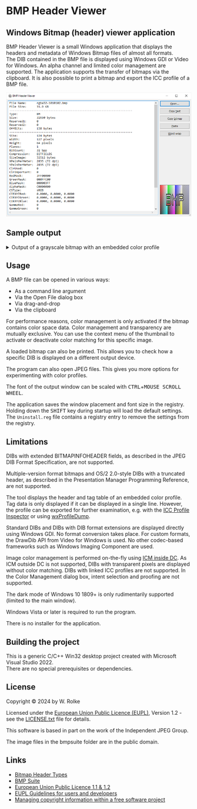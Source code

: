 # BMP Header Viewer

## Windows Bitmap (header) viewer application

BMP Header Viewer is a small Windows application that displays the headers and metadata of Windows Bitmap files of almost all formats.  
The DIB contained in the BMP file is displayed using Windows GDI or Video for Windows. An alpha channel and limited color management are supported. The application supports the transfer of bitmaps via the clipboard. It is also possible to print a bitmap and export the ICC profile of a BMP file.

<p>
<picture>
<source media="(prefers-color-scheme: dark)" srcset="BmpHeaderViewer.dark.png">
<source media="(prefers-color-scheme: light)" srcset="BmpHeaderViewer.light.png">
<img alt="Screenshot of BMP Header Viewer" src="BmpHeaderViewer.light.png">
</picture>
</p>

## Sample output

<details>

<summary>Output of a grayscale bitmap with an embedded color profile</summary>

```
File Name:	Grayscale.bmp
File Size:	5.46 KB
------------------------------------------------------------------------
Type:		BM
Size:		5594 bytes
Reserved1:	0
Reserved2:	0
OffBits:	1162 bytes
------------------------------------------------------------------------
Size:		124 bytes
Width:		80 pixels
Height:		50 pixels
Planes:		1
BitCount:	8 bpp
Compression:	RGB
SizeImage:	0 bytes
XPelsPerMeter:	0
YPelsPerMeter:	0
ClrUsed:	256
ClrImportant:	0
RedMask:	00000000
GreenMask:	00000000
BlueMask:	00000000
AlphaMask:	00000000
CSType:		MBED
CIEXYZRed:	0.0000, 0.0000, 0.0000
CIEXYZGreen:	0.0000, 0.0000, 0.0000
CIEXYZBlue:	0.0000, 0.0000, 0.0000
GammaRed:	0
GammaGreen:	0
GammaBlue:	0
Intent:		GM_IMAGES (Perceptual)
ProfileData:	5148 bytes
ProfileSize:	432 bytes
Reserved:	0
------------------------------------------------------------------------
  I|   B   G   R   X |I | B  G  R  X  |
  0|   0   0   0   0 |00| 00 00 00 00 | black
  1|   1   1   1   0 |01| 01 01 01 00 |
  2|   2   2   2   0 |02| 02 02 02 00 |
  3|   3   3   3   0 |03| 03 03 03 00 |
  4|   4   4   4   0 |04| 04 04 04 00 |
  5|   5   5   5   0 |05| 05 05 05 00 |
  6|   6   6   6   0 |06| 06 06 06 00 |
  7|   7   7   7   0 |07| 07 07 07 00 |
  8|   8   8   8   0 |08| 08 08 08 00 |
  9|   9   9   9   0 |09| 09 09 09 00 |
 10|  10  10  10   0 |0A| 0A 0A 0A 00 |
 11|  11  11  11   0 |0B| 0B 0B 0B 00 |
 12|  12  12  12   0 |0C| 0C 0C 0C 00 |
 13|  13  13  13   0 |0D| 0D 0D 0D 00 |
 14|  14  14  14   0 |0E| 0E 0E 0E 00 |
 15|  15  15  15   0 |0F| 0F 0F 0F 00 |
 16|  16  16  16   0 |10| 10 10 10 00 |
 17|  17  17  17   0 |11| 11 11 11 00 |
 18|  18  18  18   0 |12| 12 12 12 00 |
 19|  19  19  19   0 |13| 13 13 13 00 |
 20|  20  20  20   0 |14| 14 14 14 00 |
 21|  21  21  21   0 |15| 15 15 15 00 |
 22|  22  22  22   0 |16| 16 16 16 00 |
 23|  23  23  23   0 |17| 17 17 17 00 |
 24|  24  24  24   0 |18| 18 18 18 00 |
 25|  25  25  25   0 |19| 19 19 19 00 |
 26|  26  26  26   0 |1A| 1A 1A 1A 00 |
 27|  27  27  27   0 |1B| 1B 1B 1B 00 |
 28|  28  28  28   0 |1C| 1C 1C 1C 00 |
 29|  29  29  29   0 |1D| 1D 1D 1D 00 |
 30|  30  30  30   0 |1E| 1E 1E 1E 00 |
 31|  31  31  31   0 |1F| 1F 1F 1F 00 |
 32|  32  32  32   0 |20| 20 20 20 00 |
 33|  33  33  33   0 |21| 21 21 21 00 |
 34|  34  34  34   0 |22| 22 22 22 00 |
 35|  35  35  35   0 |23| 23 23 23 00 |
 36|  36  36  36   0 |24| 24 24 24 00 |
 37|  37  37  37   0 |25| 25 25 25 00 |
 38|  38  38  38   0 |26| 26 26 26 00 |
 39|  39  39  39   0 |27| 27 27 27 00 |
 40|  40  40  40   0 |28| 28 28 28 00 |
 41|  41  41  41   0 |29| 29 29 29 00 |
 42|  42  42  42   0 |2A| 2A 2A 2A 00 |
 43|  43  43  43   0 |2B| 2B 2B 2B 00 |
 44|  44  44  44   0 |2C| 2C 2C 2C 00 |
 45|  45  45  45   0 |2D| 2D 2D 2D 00 |
 46|  46  46  46   0 |2E| 2E 2E 2E 00 |
 47|  47  47  47   0 |2F| 2F 2F 2F 00 |
 48|  48  48  48   0 |30| 30 30 30 00 |
 49|  49  49  49   0 |31| 31 31 31 00 |
 50|  50  50  50   0 |32| 32 32 32 00 |
 51|  51  51  51   0 |33| 33 33 33 00 |
 52|  52  52  52   0 |34| 34 34 34 00 |
 53|  53  53  53   0 |35| 35 35 35 00 |
 54|  54  54  54   0 |36| 36 36 36 00 |
 55|  55  55  55   0 |37| 37 37 37 00 |
 56|  56  56  56   0 |38| 38 38 38 00 |
 57|  57  57  57   0 |39| 39 39 39 00 |
 58|  58  58  58   0 |3A| 3A 3A 3A 00 |
 59|  59  59  59   0 |3B| 3B 3B 3B 00 |
 60|  60  60  60   0 |3C| 3C 3C 3C 00 |
 61|  61  61  61   0 |3D| 3D 3D 3D 00 |
 62|  62  62  62   0 |3E| 3E 3E 3E 00 |
 63|  63  63  63   0 |3F| 3F 3F 3F 00 |
 64|  64  64  64   0 |40| 40 40 40 00 |
 65|  65  65  65   0 |41| 41 41 41 00 |
 66|  66  66  66   0 |42| 42 42 42 00 |
 67|  67  67  67   0 |43| 43 43 43 00 |
 68|  68  68  68   0 |44| 44 44 44 00 |
 69|  69  69  69   0 |45| 45 45 45 00 |
 70|  70  70  70   0 |46| 46 46 46 00 |
 71|  71  71  71   0 |47| 47 47 47 00 |
 72|  72  72  72   0 |48| 48 48 48 00 |
 73|  73  73  73   0 |49| 49 49 49 00 |
 74|  74  74  74   0 |4A| 4A 4A 4A 00 |
 75|  75  75  75   0 |4B| 4B 4B 4B 00 |
 76|  76  76  76   0 |4C| 4C 4C 4C 00 |
 77|  77  77  77   0 |4D| 4D 4D 4D 00 |
 78|  78  78  78   0 |4E| 4E 4E 4E 00 |
 79|  79  79  79   0 |4F| 4F 4F 4F 00 |
 80|  80  80  80   0 |50| 50 50 50 00 |
 81|  81  81  81   0 |51| 51 51 51 00 |
 82|  82  82  82   0 |52| 52 52 52 00 |
 83|  83  83  83   0 |53| 53 53 53 00 |
 84|  84  84  84   0 |54| 54 54 54 00 |
 85|  85  85  85   0 |55| 55 55 55 00 |
 86|  86  86  86   0 |56| 56 56 56 00 |
 87|  87  87  87   0 |57| 57 57 57 00 |
 88|  88  88  88   0 |58| 58 58 58 00 |
 89|  89  89  89   0 |59| 59 59 59 00 |
 90|  90  90  90   0 |5A| 5A 5A 5A 00 |
 91|  91  91  91   0 |5B| 5B 5B 5B 00 |
 92|  92  92  92   0 |5C| 5C 5C 5C 00 |
 93|  93  93  93   0 |5D| 5D 5D 5D 00 |
 94|  94  94  94   0 |5E| 5E 5E 5E 00 |
 95|  95  95  95   0 |5F| 5F 5F 5F 00 |
 96|  96  96  96   0 |60| 60 60 60 00 |
 97|  97  97  97   0 |61| 61 61 61 00 |
 98|  98  98  98   0 |62| 62 62 62 00 |
 99|  99  99  99   0 |63| 63 63 63 00 |
100| 100 100 100   0 |64| 64 64 64 00 |
101| 101 101 101   0 |65| 65 65 65 00 |
102| 102 102 102   0 |66| 66 66 66 00 |
103| 103 103 103   0 |67| 67 67 67 00 |
104| 104 104 104   0 |68| 68 68 68 00 |
105| 105 105 105   0 |69| 69 69 69 00 |
106| 106 106 106   0 |6A| 6A 6A 6A 00 |
107| 107 107 107   0 |6B| 6B 6B 6B 00 |
108| 108 108 108   0 |6C| 6C 6C 6C 00 |
109| 109 109 109   0 |6D| 6D 6D 6D 00 |
110| 110 110 110   0 |6E| 6E 6E 6E 00 |
111| 111 111 111   0 |6F| 6F 6F 6F 00 |
112| 112 112 112   0 |70| 70 70 70 00 |
113| 113 113 113   0 |71| 71 71 71 00 |
114| 114 114 114   0 |72| 72 72 72 00 |
115| 115 115 115   0 |73| 73 73 73 00 |
116| 116 116 116   0 |74| 74 74 74 00 |
117| 117 117 117   0 |75| 75 75 75 00 |
118| 118 118 118   0 |76| 76 76 76 00 |
119| 119 119 119   0 |77| 77 77 77 00 |
120| 120 120 120   0 |78| 78 78 78 00 |
121| 121 121 121   0 |79| 79 79 79 00 |
122| 122 122 122   0 |7A| 7A 7A 7A 00 |
123| 123 123 123   0 |7B| 7B 7B 7B 00 |
124| 124 124 124   0 |7C| 7C 7C 7C 00 |
125| 125 125 125   0 |7D| 7D 7D 7D 00 |
126| 126 126 126   0 |7E| 7E 7E 7E 00 |
127| 127 127 127   0 |7F| 7F 7F 7F 00 |
128| 128 128 128   0 |80| 80 80 80 00 | medium gray
129| 129 129 129   0 |81| 81 81 81 00 |
130| 130 130 130   0 |82| 82 82 82 00 |
131| 131 131 131   0 |83| 83 83 83 00 |
132| 132 132 132   0 |84| 84 84 84 00 |
133| 133 133 133   0 |85| 85 85 85 00 |
134| 134 134 134   0 |86| 86 86 86 00 |
135| 135 135 135   0 |87| 87 87 87 00 |
136| 136 136 136   0 |88| 88 88 88 00 |
137| 137 137 137   0 |89| 89 89 89 00 |
138| 138 138 138   0 |8A| 8A 8A 8A 00 |
139| 139 139 139   0 |8B| 8B 8B 8B 00 |
140| 140 140 140   0 |8C| 8C 8C 8C 00 |
141| 141 141 141   0 |8D| 8D 8D 8D 00 |
142| 142 142 142   0 |8E| 8E 8E 8E 00 |
143| 143 143 143   0 |8F| 8F 8F 8F 00 |
144| 144 144 144   0 |90| 90 90 90 00 |
145| 145 145 145   0 |91| 91 91 91 00 |
146| 146 146 146   0 |92| 92 92 92 00 |
147| 147 147 147   0 |93| 93 93 93 00 |
148| 148 148 148   0 |94| 94 94 94 00 |
149| 149 149 149   0 |95| 95 95 95 00 |
150| 150 150 150   0 |96| 96 96 96 00 |
151| 151 151 151   0 |97| 97 97 97 00 |
152| 152 152 152   0 |98| 98 98 98 00 |
153| 153 153 153   0 |99| 99 99 99 00 |
154| 154 154 154   0 |9A| 9A 9A 9A 00 |
155| 155 155 155   0 |9B| 9B 9B 9B 00 |
156| 156 156 156   0 |9C| 9C 9C 9C 00 |
157| 157 157 157   0 |9D| 9D 9D 9D 00 |
158| 158 158 158   0 |9E| 9E 9E 9E 00 |
159| 159 159 159   0 |9F| 9F 9F 9F 00 |
160| 160 160 160   0 |A0| A0 A0 A0 00 |
161| 161 161 161   0 |A1| A1 A1 A1 00 |
162| 162 162 162   0 |A2| A2 A2 A2 00 |
163| 163 163 163   0 |A3| A3 A3 A3 00 |
164| 164 164 164   0 |A4| A4 A4 A4 00 |
165| 165 165 165   0 |A5| A5 A5 A5 00 |
166| 166 166 166   0 |A6| A6 A6 A6 00 |
167| 167 167 167   0 |A7| A7 A7 A7 00 |
168| 168 168 168   0 |A8| A8 A8 A8 00 |
169| 169 169 169   0 |A9| A9 A9 A9 00 |
170| 170 170 170   0 |AA| AA AA AA 00 |
171| 171 171 171   0 |AB| AB AB AB 00 |
172| 172 172 172   0 |AC| AC AC AC 00 |
173| 173 173 173   0 |AD| AD AD AD 00 |
174| 174 174 174   0 |AE| AE AE AE 00 |
175| 175 175 175   0 |AF| AF AF AF 00 |
176| 176 176 176   0 |B0| B0 B0 B0 00 |
177| 177 177 177   0 |B1| B1 B1 B1 00 |
178| 178 178 178   0 |B2| B2 B2 B2 00 |
179| 179 179 179   0 |B3| B3 B3 B3 00 |
180| 180 180 180   0 |B4| B4 B4 B4 00 |
181| 181 181 181   0 |B5| B5 B5 B5 00 |
182| 182 182 182   0 |B6| B6 B6 B6 00 |
183| 183 183 183   0 |B7| B7 B7 B7 00 |
184| 184 184 184   0 |B8| B8 B8 B8 00 |
185| 185 185 185   0 |B9| B9 B9 B9 00 |
186| 186 186 186   0 |BA| BA BA BA 00 |
187| 187 187 187   0 |BB| BB BB BB 00 |
188| 188 188 188   0 |BC| BC BC BC 00 |
189| 189 189 189   0 |BD| BD BD BD 00 |
190| 190 190 190   0 |BE| BE BE BE 00 |
191| 191 191 191   0 |BF| BF BF BF 00 |
192| 192 192 192   0 |C0| C0 C0 C0 00 | light gray
193| 193 193 193   0 |C1| C1 C1 C1 00 |
194| 194 194 194   0 |C2| C2 C2 C2 00 |
195| 195 195 195   0 |C3| C3 C3 C3 00 |
196| 196 196 196   0 |C4| C4 C4 C4 00 |
197| 197 197 197   0 |C5| C5 C5 C5 00 |
198| 198 198 198   0 |C6| C6 C6 C6 00 |
199| 199 199 199   0 |C7| C7 C7 C7 00 |
200| 200 200 200   0 |C8| C8 C8 C8 00 |
201| 201 201 201   0 |C9| C9 C9 C9 00 |
202| 202 202 202   0 |CA| CA CA CA 00 |
203| 203 203 203   0 |CB| CB CB CB 00 |
204| 204 204 204   0 |CC| CC CC CC 00 |
205| 205 205 205   0 |CD| CD CD CD 00 |
206| 206 206 206   0 |CE| CE CE CE 00 |
207| 207 207 207   0 |CF| CF CF CF 00 |
208| 208 208 208   0 |D0| D0 D0 D0 00 |
209| 209 209 209   0 |D1| D1 D1 D1 00 |
210| 210 210 210   0 |D2| D2 D2 D2 00 |
211| 211 211 211   0 |D3| D3 D3 D3 00 |
212| 212 212 212   0 |D4| D4 D4 D4 00 |
213| 213 213 213   0 |D5| D5 D5 D5 00 |
214| 214 214 214   0 |D6| D6 D6 D6 00 |
215| 215 215 215   0 |D7| D7 D7 D7 00 |
216| 216 216 216   0 |D8| D8 D8 D8 00 |
217| 217 217 217   0 |D9| D9 D9 D9 00 |
218| 218 218 218   0 |DA| DA DA DA 00 |
219| 219 219 219   0 |DB| DB DB DB 00 |
220| 220 220 220   0 |DC| DC DC DC 00 |
221| 221 221 221   0 |DD| DD DD DD 00 |
222| 222 222 222   0 |DE| DE DE DE 00 |
223| 223 223 223   0 |DF| DF DF DF 00 |
224| 224 224 224   0 |E0| E0 E0 E0 00 |
225| 225 225 225   0 |E1| E1 E1 E1 00 |
226| 226 226 226   0 |E2| E2 E2 E2 00 |
227| 227 227 227   0 |E3| E3 E3 E3 00 |
228| 228 228 228   0 |E4| E4 E4 E4 00 |
229| 229 229 229   0 |E5| E5 E5 E5 00 |
230| 230 230 230   0 |E6| E6 E6 E6 00 |
231| 231 231 231   0 |E7| E7 E7 E7 00 |
232| 232 232 232   0 |E8| E8 E8 E8 00 |
233| 233 233 233   0 |E9| E9 E9 E9 00 |
234| 234 234 234   0 |EA| EA EA EA 00 |
235| 235 235 235   0 |EB| EB EB EB 00 |
236| 236 236 236   0 |EC| EC EC EC 00 |
237| 237 237 237   0 |ED| ED ED ED 00 |
238| 238 238 238   0 |EE| EE EE EE 00 |
239| 239 239 239   0 |EF| EF EF EF 00 |
240| 240 240 240   0 |F0| F0 F0 F0 00 |
241| 241 241 241   0 |F1| F1 F1 F1 00 |
242| 242 242 242   0 |F2| F2 F2 F2 00 |
243| 243 243 243   0 |F3| F3 F3 F3 00 |
244| 244 244 244   0 |F4| F4 F4 F4 00 |
245| 245 245 245   0 |F5| F5 F5 F5 00 |
246| 246 246 246   0 |F6| F6 F6 F6 00 |
247| 247 247 247   0 |F7| F7 F7 F7 00 |
248| 248 248 248   0 |F8| F8 F8 F8 00 |
249| 249 249 249   0 |F9| F9 F9 F9 00 |
250| 250 250 250   0 |FA| FA FA FA 00 |
251| 251 251 251   0 |FB| FB FB FB 00 |
252| 252 252 252   0 |FC| FC FC FC 00 |
253| 253 253 253   0 |FD| FD FD FD 00 |
254| 254 254 254   0 |FE| FE FE FE 00 |
255| 255 255 255   0 |FF| FF FF FF 00 | white
------------------------------------------------------------------------
ProfileSize:	432 bytes
CMMType:	ADBE
Version:	2.1.0
Class:		mntr
ColorSpace:	GRAY
PCS:		XYZ 
DateTime:	1999-06-03 00:00:00
Signature:	acsp
Platform:	MSFT
ProfileFlags:	00000000
Manufacturer:	none
Model:		0
Attributes:	0000000000000000
Intent:		RELATIVE_COLORIMETRIC
Illuminant:	0.9642, 1.0000, 0.8249
Creator:	ADBE
------------------------------------------------------------------------
TagCount:	5
------------------------------------------------------------------------
Sig. | Element Offset | Element Size |
cprt |      192 bytes |     76 bytes | Copyright (c) 1999 Adobe Systems Incorporated. All Rights Reserved.
desc |      268 bytes |    105 bytes | Gray Gamma 2.2
wtpt |      376 bytes |     20 bytes | X = 0.9505, Y = 1.0000, Z = 1.0891
bkpt |      396 bytes |     20 bytes | X = 0.0000, Y = 0.0000, Z = 0.0000
kTRC |      416 bytes |     14 bytes | Y = X ^ 2.1992
========================================================================

```
</details>

## Usage

A BMP file can be opened in various ways:

- As a command line argument
- Via the Open File dialog box
- Via drag-and-drop
- Via the clipboard

For performance reasons, color management is only activated if the bitmap contains color space data. Color management and transparency are mutually exclusive. You can use the context menu of the thumbnail to activate or deactivate color matching for this specific image.

A loaded bitmap can also be printed. This allows you to check how a specific DIB is displayed on a different output device.

The program can also open JPEG files. This gives you more options for experimenting with color profiles.

The font of the output window can be scaled with <kbd>CTRL</kbd>+<kbd>MOUSE SCROLL WHEEL</kbd>.

The application saves the window placement and font size in the registry. Holding down the <kbd>SHIFT</kbd> key during startup will load the default settings. The `Uninstall.reg` file contains a registry entry to remove the settings from the registry.

## Limitations

DIBs with extended BITMAPINFOHEADER fields, as described in the JPEG DIB Format Specification, are not supported.

Multiple-version format bitmaps and OS/2 2.0-style DIBs with a truncated header, as described in the Presentation Manager Programming Reference, are not supported.

The tool displays the header and tag table of an embedded color profile. Tag data is only displayed if it can be displayed in a single line. However, the profile can be exported for further examination, e.g. with the [ICC Profile Inspector](https://www.color.org/profileinspector.xalter) or using [wxProfileDump](https://www.color.org/profdump.xalter).

Standard DIBs and DIBs with DIB format extensions are displayed directly using Windows GDI. No format conversion takes place. For custom formats, the DrawDib API from Video for Windows is used. No other codec-based frameworks such as Windows Imaging Component are used.

Image color management is performed on-the-fly using [ICM inside DC](https://learn.microsoft.com/en-us/windows/win32/api/wingdi/nf-wingdi-seticmmode). As ICM outside DC is not supported, DIBs with transparent pixels are displayed without color matching. DIBs with linked ICC profiles are not supported. In the Color Management dialog box, intent selection and proofing are not supported.

The dark mode of Windows 10 1809+ is only rudimentarily supported (limited to the main window).

Windows Vista or later is required to run the program.

There is no installer for the application.

## Building the project

This is a generic C/C++ Win32 desktop project created with Microsoft Visual Studio 2022.  
There are no special prerequisites or dependencies.

## License

Copyright © 2024 by W. Rolke

Licensed under the [European Union Public Licence (EUPL)](https://joinup.ec.europa.eu/software/page/eupl), Version 1.2 - see the [LICENSE.txt](LICENSE.txt) file for details.

This software is based in part on the work of the Independent JPEG Group.

The image files in the bmpsuite folder are in the public domain.

## Links

- [Bitmap Header Types](https://learn.microsoft.com/en-us/windows/win32/gdi/bitmap-header-types)
- [BMP Suite](https://entropymine.com/jason/bmpsuite/)
- [European Union Public Licence 1.1 & 1.2](https://joinup.ec.europa.eu/software/page/eupl)
- [EUPL Guidelines for users and developers](https://joinup.ec.europa.eu/collection/eupl/guidelines-users-and-developers)
- [Managing copyright information within a free software project](https://softwarefreedom.org/resources/2012/ManagingCopyrightInformation.html)
